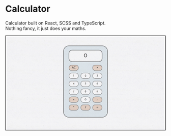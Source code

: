 # Calculator

Calculator built on React, SCSS and TypeScript. <br>
Nothing fancy, it just does your maths.<br>

![](screenshot.png)
